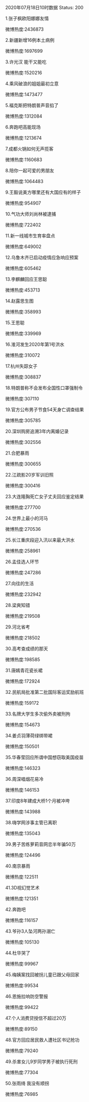 2020年07月18日10时数据
Status: 200

1.张子枫欧阳娜娜友情

微博热度:2436873

2.新疆新增16例本土病例

微博热度:1697699

3.许光汉 能干又能吃

微博热度:1520216

4.乘风破浪的姐姐最初立意

微博热度:1473477

5.福克斯把特朗普声音掐了

微博热度:1312084

6.奔跑吧高能现场

微博热度:1213674

7.成都火锅如何无声揽客

微博热度:1160683

8.陪你一起可爱的男朋友

微博热度:1064483

9.王毅说美方哪里还有大国应有的样子

微博热度:954907

10.气功大师刘尚林被逮捕

微博热度:722402

11.新一线城市生育率盘点

微博热度:649002

12.乌鲁木齐已启动疫情应急响应预案

微博热度:605462

13.李麒麟回应王思聪

微博热度:453713

14.赵露思生图

微博热度:358993

15.王思聪

微博热度:339969

16.淮河发生2020年第1号洪水

微博热度:310072

17.杭州失踪女子

微博热度:308837

18.特朗普称不会发布全国性口罩强制令

微博热度:307110

19.官方公布男子节食54天身亡调查结果

微博热度:305785

20.深圳购房追溯3年内离婚记录

微博热度:302556

21.合肥暴雨

微博热度:300655

22.江疏影20岁军训旧照

微博热度:300416

23.大连隆胸死亡女子丈夫回应鉴定结果

微博热度:277700

24.世界上最小的河马

微博热度:270536

25.长江重庆段迎入汛以来最大洪水

微博热度:258961

26.孟佳选人环节

微博热度:247286

27.向往的生活

微博热度:232942

28.梁爽知错

微博热度:219508

29.河北省考

微博热度:218502

30.高考查成绩的那天

微博热度:198585

31.唐嫣青花瓷长裙

微博热度:172924

32.民航局批准第二批国际客运奖励航班

微博热度:159172

33.名牌大学生多次偷外卖被刑拘

微博热度:154673

34.姜贞羽薄荷绿绑带裙

微博热度:150501

35.华春莹回应所谓中国想窃取美国疫苗

微博热度:146323

36.周深唱烟花易冷

微博热度:146153

37.印度8年建成大桥1个月被冲垮

微博热度:143988

38.嗨学网涉事主管已离职

微博热度:135043

39.男子苦练萝莉音网恋半年骗50万

微博热度:124496

40.南京暴雨

微博热度:122511

41.3D视幻觉艺术

微博热度:121351

42.奔跑吧

微博热度:116157

43.爷孙3人坠河两孙溺亡

微博热度:105130

44.杜华哭了

微博热度:99967

45.梅姨案找回被拐儿童已跟父母回家

微博热度:99534

46.恩施拉响防空警报

微博热度:99422

47.个人消费贷授信不超过20万

微博热度:89150

48.官方回应居民救人遭社区书记抢功

微博热度:79240

49.杀害女儿9岁同学男子被执行死刑

微博热度:77304

50.张雨绮 我没有顺拐

微博热度:76985

